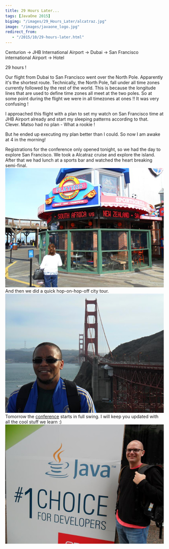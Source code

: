 ```yaml
---
title: 29 Hours Later...
tags: [JavaOne 2015]
bigimg: "/images/29_Hours_Later/alcatraz.jpg"
image: "/images/javaone_logo.jpg"
redirect_from:
   - "/2015/10/29-hours-later.html"
---
```

Centurion -> JHB International Airport -> Dubai -> San Francisco international Airport -> Hotel

29 hours !

Our flight from Dubai to San Francisco went over the North Pole. Apparently it's the shortest route.
Technically, the North Pole, fall under all time zones currently followed by the rest of the world. This is because the longitude lines that are used to define time zones all meet at the two poles.
So at some point during the flight we were in all timezones at ones !! It was very confusing !

I approached this flight with a plan to set my watch on San Francisco time at JHB Airport already and start my sleeping patterns according to that. Clever.
Matso had no plan - What a rookie !

But he ended up executing my plan better than I could. So now I am awake at 4 in the morning!

Registrations for the conference only opened tonight, so we had the day to explore San Francisco.
We took a Alcatraz cruise and explore the island.
After that we had lunch at a sports bar and watched the heart breaking semi-final.
![semi-final](/images/29_Hours_Later/semifinal.jpg)
And then we did a quick hop-on-hop-off city tour.
![golden_gate](/images/29_Hours_Later/golden_gate.jpg)
Tomorrow the [conference](https://events.rainfocus.com/oow15/catalog/oracle.jsp?event=javaone&search.event=javaoneEvent) starts in full swing. I will keep you updated with all the cool stuff we learn :)
![no_one](/images/29_Hours_Later/no_one.jpg)
